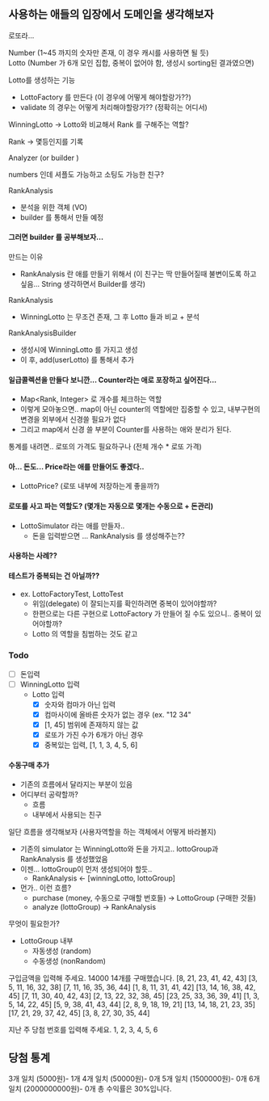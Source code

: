 ## 사용하는 애들의 입장에서 도메인을 생각해보자 


로또라...

Number (1~45 까지의 숫자만 존재, 이 경우 캐시를 사용하면 될 듯)   
Lotto (Number 가 6개 모인 집합, 중복이 없어야 함, 생성시 sorting된 결과였으면)

Lotto를 생성하는 기능
- LottoFactory 를 만든다 (이 경우에 어떻게 해야할랑가??)
- validate 의 경우는 어떻게 처리해야할랑가?? (정확히는 어디서)

WinningLotto -> Lotto와 비교해서 Rank 를 구해주는 역할?

Rank -> 몇등인지를 기록

Analyzer (or builder )

numbers 인데 셔플도 가능하고 소팅도 가능한 친구? 


RankAnalysis
- 분석을 위한 객체 (VO)
- builder 를 통해서 만들 예정

#### 그러면 builder 를 공부해보자...
만드는 이유
- RankAnalysis 란 애를 만들기 위해서 (이 친구는 딱 만들어질때 불변이도록 하고싶음... String 생각하면서 Builder를 생각)

RankAnalysis 
- WinningLotto 는 무조건 존재, 그 후 Lotto 들과 비교 + 분석

RankAnalysisBuilder
- 생성시에 WinningLotto 를 가지고 생성
- 이 후, add(userLotto) 를 통해서 추가


#### 일급콜렉션을 만들다 보니깐... Counter라는 애로 포장하고 싶어진다...
- Map<Rank, Integer> 로 개수를 체크하는 역할
- 이렇게 모아놓으면.. map이 아닌 counter의 역할에만 집중할 수 있고, 내부구현의 변경을 외부에서 신경쓸 필요가 없다
- 그리고 map에서 신경 쓸 부분이 Counter를 사용하는 애와 분리가 된다. 

통계를 내려면.. 로또의 가격도 필요하구나
(전체 개수 * 로또 가격)

#### 아... 돈도... Price라는 애를 만들어도 좋겠다..
- LottoPrice? (로또 내부에 저장하는게 좋을까?)

#### 로또를 사고 파는 역할도? (몇개는 자동으로 몇개는 수동으로 + 돈관리)
- LottoSimulator 라는 애를 만들자..
    - 돈을 입력받으면 ... RankAnalysis 를 생성해주는?? 

#### 사용하는 사례??



#### 테스트가 중복되는 건 아닐까??
- ex. LottoFactoryTest, LottoTest 
    - 위임(delegate) 이 잘되는지를 확인하려면 중복이 있어야할까?
    - 한편으로는 다른 구현으로 LottoFactory 가 만들어 질 수도 있으니.. 중복이 있어야할까?
    - Lotto 의 역할을 침범하는 것도 같고



### Todo 
- [ ] 돈입력
- [ ] WinningLotto 입력
    - Lotto 입력
        - [x] 숫자와 컴마가 아닌 입력
        - [x] 컴마사이에 올바른 숫자가 없는 경우 (ex. "12 34"
        - [x] [1, 45] 범위에 존재하지 않는 값
        - [x] 로또가 가진 수가 6개가 아닌 경우
        - [x] 중복있는 입력, [1, 1, 3, 4, 5, 6]
       
#### 수동구매 추가
- 기존의 흐름에서 달라지는 부분이 있음
- 어디부터 공략할까? 
    - 흐름
    - 내부에서 사용되는 친구

일단 흐름을 생각해보자 (사용자역할을 하는 객체에서 어떻게 바라볼지)        
- 기존의 simulator 는 WinningLotto와 돈을 가지고.. lottoGroup과 RankAnalysis 를 생성했었음
- 이젠... lottoGroup이 먼저 생성되어야 할듯..
    - RankAnalysis <- [winningLotto, lottoGroup]
- 먼가.. 이런 흐름?
    - purchase (money, 수동으로 구매할 번호들) -> LottoGroup (구매한 것들) 
    - analyze (lottoGroup) -> RankAnalysis

무엇이 필요한가?
- LottoGroup 내부
    - 자동생성 (random)
    - 수동생성 (nonRandom)


구입금액을 입력해 주세요.
14000
14개를 구매했습니다.
[8, 21, 23, 41, 42, 43]
[3, 5, 11, 16, 32, 38]
[7, 11, 16, 35, 36, 44]
[1, 8, 11, 31, 41, 42]
[13, 14, 16, 38, 42, 45]
[7, 11, 30, 40, 42, 43]
[2, 13, 22, 32, 38, 45]
[23, 25, 33, 36, 39, 41]
[1, 3, 5, 14, 22, 45]
[5, 9, 38, 41, 43, 44]
[2, 8, 9, 18, 19, 21]
[13, 14, 18, 21, 23, 35]
[17, 21, 29, 37, 42, 45]
[3, 8, 27, 30, 35, 44]

지난 주 당첨 번호를 입력해 주세요.
1, 2, 3, 4, 5, 6

당첨 통계
---------
3개 일치 (5000원)- 1개
4개 일치 (50000원)- 0개
5개 일치 (1500000원)- 0개
6개 일치 (2000000000원)- 0개
총 수익률은 30%입니다.